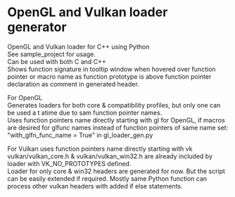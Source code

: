 # OpenGL and Vulkan loader generator 
OpenGL and Vulkan loader for C++ using Python  
See sample_project for usage.  
Can be used with both C and C++  
Shows function signature in tooltip window when hovered over function pointer or macro name as function prototype is above function pointer declaration as comment in generated header.  
  
For OpenGL  
Generates loaders for both core & compatibility profiles, but only one can be used a t atime due to sam function pointer names.  
Uses function pointers name directly starting with gl for OpenGL, if macros are desired for glfunc names instead of function pointers of same name set:  
"with_glfn_func_name = True" in gl_loader_gen.py  
  
For Vulkan uses function pointers name directly starting with vk  
vulkan/vulkan_core.h & vulkan/vulkan_win32.h are already included by loader with VK_NO_PROTOTYPES defined.  
Loader for only core & win32 headers are generated for now. But the script can be easily extended if required. Mostly same Python function can process other vulkan headers with added if else statements.  